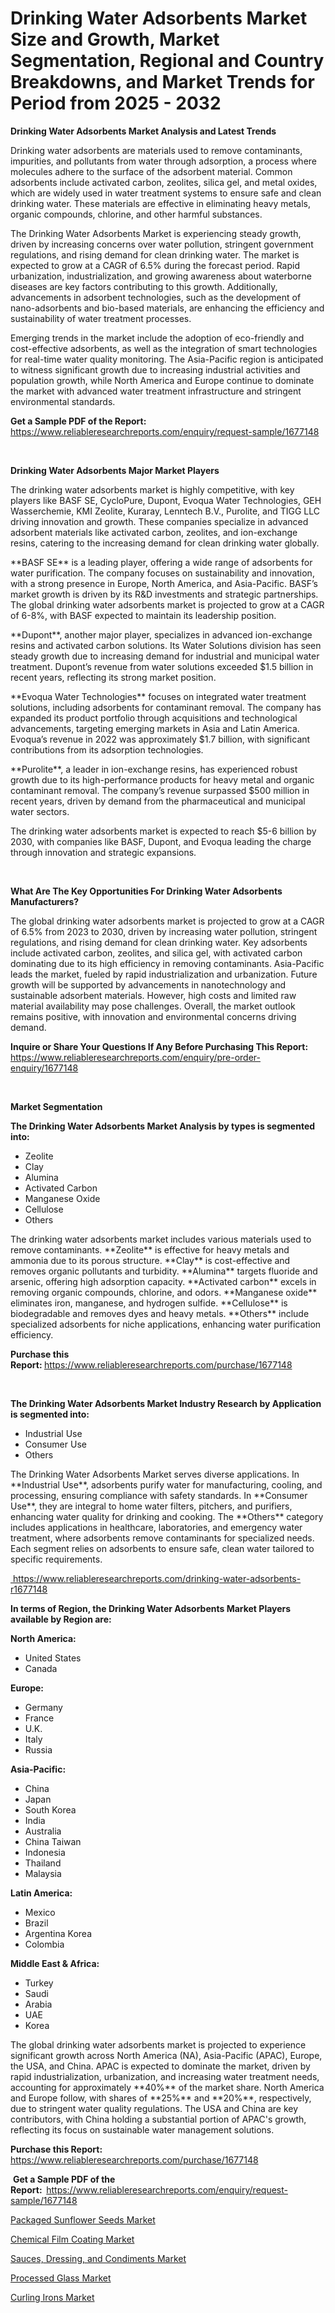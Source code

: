 <p><h1>Drinking Water Adsorbents Market Size and Growth, Market Segmentation, Regional and Country Breakdowns, and Market Trends for Period from 2025 -  2032</h1></p><p><strong>Drinking Water Adsorbents Market Analysis and Latest Trends</strong></p>
<p><p>Drinking water adsorbents are materials used to remove contaminants, impurities, and pollutants from water through adsorption, a process where molecules adhere to the surface of the adsorbent material. Common adsorbents include activated carbon, zeolites, silica gel, and metal oxides, which are widely used in water treatment systems to ensure safe and clean drinking water. These materials are effective in eliminating heavy metals, organic compounds, chlorine, and other harmful substances.</p><p>The Drinking Water Adsorbents Market is experiencing steady growth, driven by increasing concerns over water pollution, stringent government regulations, and rising demand for clean drinking water. The market is expected to grow at a CAGR of 6.5% during the forecast period. Rapid urbanization, industrialization, and growing awareness about waterborne diseases are key factors contributing to this growth. Additionally, advancements in adsorbent technologies, such as the development of nano-adsorbents and bio-based materials, are enhancing the efficiency and sustainability of water treatment processes.</p><p>Emerging trends in the market include the adoption of eco-friendly and cost-effective adsorbents, as well as the integration of smart technologies for real-time water quality monitoring. The Asia-Pacific region is anticipated to witness significant growth due to increasing industrial activities and population growth, while North America and Europe continue to dominate the market with advanced water treatment infrastructure and stringent environmental standards.</p></p>
<p><strong>Get a Sample PDF of the Report:&nbsp;</strong> <a href="https://www.reliableresearchreports.com/enquiry/request-sample/1677148?utm_campaign=13&utm_medium=2&utm_source=Github&utm_content=ia&utm_term=26012025&utm_id=drinking-water-adsorbents">https://www.reliableresearchreports.com/enquiry/request-sample/1677148</a></p>
<p>&nbsp;</p>
<p><strong>Drinking Water Adsorbents Major Market Players</strong></p>
<p><p>The drinking water adsorbents market is highly competitive, with key players like BASF SE, CycloPure, Dupont, Evoqua Water Technologies, GEH Wasserchemie, KMI Zeolite, Kuraray, Lenntech B.V., Purolite, and TIGG LLC driving innovation and growth. These companies specialize in advanced adsorbent materials like activated carbon, zeolites, and ion-exchange resins, catering to the increasing demand for clean drinking water globally.</p><p>**BASF SE** is a leading player, offering a wide range of adsorbents for water purification. The company focuses on sustainability and innovation, with a strong presence in Europe, North America, and Asia-Pacific. BASF’s market growth is driven by its R&D investments and strategic partnerships. The global drinking water adsorbents market is projected to grow at a CAGR of 6-8%, with BASF expected to maintain its leadership position.</p><p>**Dupont**, another major player, specializes in advanced ion-exchange resins and activated carbon solutions. Its Water Solutions division has seen steady growth due to increasing demand for industrial and municipal water treatment. Dupont’s revenue from water solutions exceeded $1.5 billion in recent years, reflecting its strong market position.</p><p>**Evoqua Water Technologies** focuses on integrated water treatment solutions, including adsorbents for contaminant removal. The company has expanded its product portfolio through acquisitions and technological advancements, targeting emerging markets in Asia and Latin America. Evoqua’s revenue in 2022 was approximately $1.7 billion, with significant contributions from its adsorption technologies.</p><p>**Purolite**, a leader in ion-exchange resins, has experienced robust growth due to its high-performance products for heavy metal and organic contaminant removal. The company’s revenue surpassed $500 million in recent years, driven by demand from the pharmaceutical and municipal water sectors.</p><p>The drinking water adsorbents market is expected to reach $5-6 billion by 2030, with companies like BASF, Dupont, and Evoqua leading the charge through innovation and strategic expansions.</p></p>
<p>&nbsp;</p>
<p><strong>What Are The Key Opportunities For Drinking Water Adsorbents Manufacturers?</strong></p>
<p><p>The global drinking water adsorbents market is projected to grow at a CAGR of 6.5% from 2023 to 2030, driven by increasing water pollution, stringent regulations, and rising demand for clean drinking water. Key adsorbents include activated carbon, zeolites, and silica gel, with activated carbon dominating due to its high efficiency in removing contaminants. Asia-Pacific leads the market, fueled by rapid industrialization and urbanization. Future growth will be supported by advancements in nanotechnology and sustainable adsorbent materials. However, high costs and limited raw material availability may pose challenges. Overall, the market outlook remains positive, with innovation and environmental concerns driving demand.</p></p>
<p><strong>Inquire or Share Your Questions If Any Before Purchasing This Report:</strong> <a href="https://www.reliableresearchreports.com/enquiry/pre-order-enquiry/1677148?utm_campaign=13&utm_medium=2&utm_source=Github&utm_content=ia&utm_term=26012025&utm_id=drinking-water-adsorbents">https://www.reliableresearchreports.com/enquiry/pre-order-enquiry/1677148</a></p>
<p>&nbsp;</p>
<p><strong>Market Segmentation</strong></p>
<p><strong>The Drinking Water Adsorbents Market Analysis by types is segmented into:</strong></p>
<p><ul><li>Zeolite</li><li>Clay</li><li>Alumina</li><li>Activated Carbon</li><li>Manganese Oxide</li><li>Cellulose</li><li>Others</li></ul></p>
<p><p>The drinking water adsorbents market includes various materials used to remove contaminants. **Zeolite** is effective for heavy metals and ammonia due to its porous structure. **Clay** is cost-effective and removes organic pollutants and turbidity. **Alumina** targets fluoride and arsenic, offering high adsorption capacity. **Activated carbon** excels in removing organic compounds, chlorine, and odors. **Manganese oxide** eliminates iron, manganese, and hydrogen sulfide. **Cellulose** is biodegradable and removes dyes and heavy metals. **Others** include specialized adsorbents for niche applications, enhancing water purification efficiency.</p></p>
<p><strong>Purchase this Report:&nbsp;</strong><a href="https://www.reliableresearchreports.com/purchase/1677148?utm_campaign=13&utm_medium=2&utm_source=Github&utm_content=ia&utm_term=26012025&utm_id=drinking-water-adsorbents">https://www.reliableresearchreports.com/purchase/1677148</a></p>
<p>&nbsp;</p>
<p><strong>The Drinking Water Adsorbents Market Industry Research by Application is segmented into:</strong></p>
<p><ul><li>Industrial Use</li><li>Consumer Use</li><li>Others</li></ul></p>
<p><p>The Drinking Water Adsorbents Market serves diverse applications. In **Industrial Use**, adsorbents purify water for manufacturing, cooling, and processing, ensuring compliance with safety standards. In **Consumer Use**, they are integral to home water filters, pitchers, and purifiers, enhancing water quality for drinking and cooking. The **Others** category includes applications in healthcare, laboratories, and emergency water treatment, where adsorbents remove contaminants for specialized needs. Each segment relies on adsorbents to ensure safe, clean water tailored to specific requirements.</p></p>
<p><a href="https://www.reliableresearchreports.com/drinking-water-adsorbents-r1677148?utm_campaign=13&utm_medium=2&utm_source=Github&utm_content=ia&utm_term=26012025&utm_id=drinking-water-adsorbents">&nbsp;https://www.reliableresearchreports.com/drinking-water-adsorbents-r1677148</a></p>
<p><strong>In terms of Region, the Drinking Water Adsorbents Market Players available by Region are:</strong></p>
<p>
    <p> <strong> North America: </strong>
        <ul>
            <li>United States</li>
            <li>Canada</li>
        </ul>
        </p> 
    <p> <strong> Europe: </strong>
        <ul>
            <li>Germany</li>
            <li>France</li>
            <li>U.K.</li>
            <li>Italy</li>
            <li>Russia</li>
        </ul>
        </p> 
    <p> <strong> Asia-Pacific: </strong>
        <ul>
            <li>China</li>
            <li>Japan</li>
            <li>South Korea</li>
            <li>India</li>
            <li>Australia</li>
            <li>China Taiwan</li>
            <li>Indonesia</li>
            <li>Thailand</li>
            <li>Malaysia</li>
        </ul>
        </p> 
    <p> <strong> Latin America: </strong>
        <ul>
            <li>Mexico</li>
            <li>Brazil</li>
            <li>Argentina Korea</li>
            <li>Colombia</li>
        </ul>
        </p> 
    <p> <strong> Middle East & Africa: </strong>
        <ul>
            <li>Turkey</li>
            <li>Saudi</li>
            <li>Arabia</li>
            <li>UAE</li>
            <li>Korea</li>
        </ul>
    </p>
    </p>
<p><p>The global drinking water adsorbents market is projected to experience significant growth across North America (NA), Asia-Pacific (APAC), Europe, the USA, and China. APAC is expected to dominate the market, driven by rapid industrialization, urbanization, and increasing water treatment needs, accounting for approximately **40%** of the market share. North America and Europe follow, with shares of **25%** and **20%**, respectively, due to stringent water quality regulations. The USA and China are key contributors, with China holding a substantial portion of APAC's growth, reflecting its focus on sustainable water management solutions.</p></p>
<p><strong>Purchase this Report: </strong><a href="https://www.reliableresearchreports.com/purchase/1677148?utm_campaign=13&utm_medium=2&utm_source=Github&utm_content=ia&utm_term=26012025&utm_id=drinking-water-adsorbents">https://www.reliableresearchreports.com/purchase/1677148</a></p>
<p>&nbsp;<strong>Get a Sample PDF of the Report:&nbsp;&nbsp;</strong><a href="https://www.reliableresearchreports.com/enquiry/request-sample/1677148?utm_campaign=13&utm_medium=2&utm_source=Github&utm_content=ia&utm_term=26012025&utm_id=drinking-water-adsorbents">https://www.reliableresearchreports.com/enquiry/request-sample/1677148</a></p>
<p><strong></strong></p>
<p><p><a href="https://www.linkedin.com/pulse/packaged-sunflower-seeds-market-indicators-size-regional-breakdown-t0lef?utm_campaign=13&utm_medium=2&utm_source=Github&utm_content=ia&utm_term=26012025&utm_id=drinking-water-adsorbents">Packaged Sunflower Seeds Market</a></p><p><a href="https://github.com/seanmcma708/Market-Research-Report-List-1/blob/main/chemical-film-coating-market.md?utm_campaign=13&utm_medium=2&utm_source=Github&utm_content=ia&utm_term=26012025&utm_id=drinking-water-adsorbents">Chemical Film Coating Market</a></p><p><a href="https://www.linkedin.com/pulse/sauces-dressing-condiments-market-outlook-2025-2032-regional-hhbcc?utm_campaign=13&utm_medium=2&utm_source=Github&utm_content=ia&utm_term=26012025&utm_id=drinking-water-adsorbents">Sauces, Dressing, and Condiments Market</a></p><p><a href="https://github.com/GenaGaines34/Market-Research-Report-List-1/blob/main/processed-glass-market.md?utm_campaign=13&utm_medium=2&utm_source=Github&utm_content=ia&utm_term=26012025&utm_id=drinking-water-adsorbents">Processed Glass Market</a></p><p><a href="https://www.linkedin.com/pulse/future-trends-growth-prospects-curling-irons-market-forecast-toote?utm_campaign=13&utm_medium=2&utm_source=Github&utm_content=ia&utm_term=26012025&utm_id=drinking-water-adsorbents">Curling Irons Market</a></p></p>